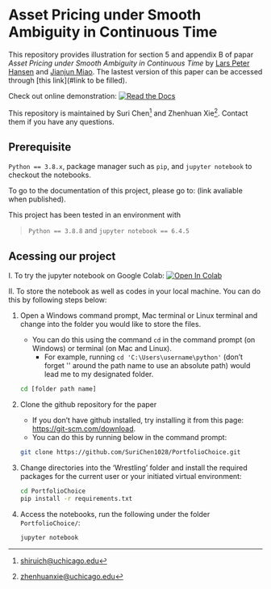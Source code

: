 # Asset Pricing under Smooth Ambiguity in Continuous Time

This repository provides illustration for section 5 and appendix B of papar *Asset Pricing under Smooth Ambiguity in Continuous Time* by [Lars Peter Hansen][id1] and [Jianjun Miao][id2].
The lastest version of this paper can be accessed through [this link](#link to be filled).

[id1]: https://larspeterhansen.org/
[id2]: https://people.bu.edu/miaoj/

Check out online demonstration: [![Read the Docs](https://img.shields.io/readthedocs/pip)](https://PortfolioChoice.readthedocs.io/en/latest/)

This repository is maintained by Suri Chen[^1] and Zhenhuan Xie[^2]. Contact them if you have any questions.

## <a name="prerequisite"></a>Prerequisite
`Python == 3.8.x`, package manager such as `pip`,  and `jupyter notebook` to checkout the notebooks. 

To go to the documentation of this project, please go to: (link avaliable when published).

This project has been tested in an environment with
> `Python == 3.8.8` and  `jupyter notebook == 6.4.5`

## <a name="acessing"></a>Acessing our project

I. To try the jupyter notebook on Google Colab:
[![Open In Colab](https://colab.research.google.com/assets/colab-badge.svg)](https://colab.research.google.com/github/lphansen/PortfolioChoice/blob/main/PortfolioSolution.ipynb)

II. To store the notebook as well as codes in your local machine. You can do this by following steps below:

1.  Open a Windows command prompt, Mac terminal or Linux terminal and change into the folder you would like to store the files.
 	-  You can do this using the command `cd` in the command prompt (on Windows) or terminal (on Mac and Linux).
        - For example, running `cd 'C:\Users\username\python'` (don’t forget '' around the path name to use an absolute path) would lead me to my designated folder.
     
    ```bash
    cd [folder path name]
    ```

2.  Clone the github repository for the paper
    - If you don’t have github installed, try installing it from this page: https://git-scm.com/download.
    - You can do this by running below in the command prompt:
    
    ```bash
    git clone https://github.com/SuriChen1028/PortfolioChoice.git
    ```
    
3.  Change directories into the ‘Wrestling’ folder and install the required packages for the current user or your initiated virtual environment:
    
    ```bash
    cd PortfolioChoice
    pip install -r requirements.txt
    ```
4. Access the notebooks, run the following under the folder `PortfolioChoice/`:
    
    ```bash
    jupyter notebook
    ```

[^1]: shiruich@uchicago.edu
[^2]: zhenhuanxie@uchicago.edu
